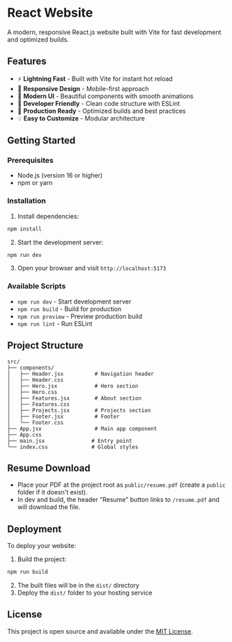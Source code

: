 # React Website

A modern, responsive React.js website built with Vite for fast development and optimized builds.

## Features

- ⚡ **Lightning Fast** - Built with Vite for instant hot reload
- 📱 **Responsive Design** - Mobile-first approach
- 🎨 **Modern UI** - Beautiful components with smooth animations
- 🔧 **Developer Friendly** - Clean code structure with ESLint
- 🚀 **Production Ready** - Optimized builds and best practices
- 💡 **Easy to Customize** - Modular architecture

## Getting Started

### Prerequisites

- Node.js (version 16 or higher)
- npm or yarn

### Installation

1. Install dependencies:
```bash
npm install
```

2. Start the development server:
```bash
npm run dev
```

3. Open your browser and visit `http://localhost:5173`

### Available Scripts

- `npm run dev` - Start development server
- `npm run build` - Build for production
- `npm run preview` - Preview production build
- `npm run lint` - Run ESLint

## Project Structure

```
src/
├── components/
│   ├── Header.jsx          # Navigation header
│   ├── Header.css
│   ├── Hero.jsx            # Hero section
│   ├── Hero.css
│   ├── Features.jsx        # About section
│   ├── Features.css
│   ├── Projects.jsx        # Projects section
│   ├── Footer.jsx          # Footer
│   └── Footer.css
├── App.jsx                 # Main app component
├── App.css
├── main.jsx               # Entry point
└── index.css              # Global styles
```

## Resume Download

- Place your PDF at the project root as `public/resume.pdf` (create a `public` folder if it doesn't exist). 
- In dev and build, the header "Resume" button links to `/resume.pdf` and will download the file.

## Deployment

To deploy your website:

1. Build the project:
```bash
npm run build
```

2. The built files will be in the `dist/` directory
3. Deploy the `dist/` folder to your hosting service

## License

This project is open source and available under the [MIT License](LICENSE).
